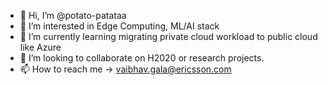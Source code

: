 - 👋 Hi, I’m @potato-patataa
- 👀 I’m interested in Edge Computing, ML/AI stack
- 🌱 I’m currently learning migrating private cloud workload to public cloud like Azure
- 💞️ I’m looking to collaborate on H2020 or research projects.
- 📫 How to reach me -> vaibhav.gala@ericsson.com

<!---
potato-patataa/potato-patataa is a ✨ special ✨ repository because its `README.md` (this file) appears on your GitHub profile.
You can click the Preview link to take a look at your changes.
--->
